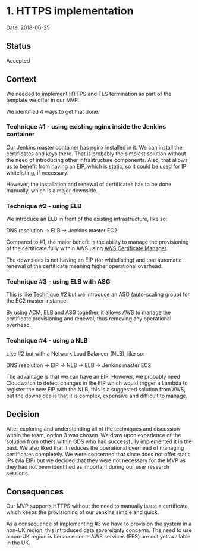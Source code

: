 # 1. HTTPS implementation

Date: 2018-06-25

## Status

Accepted

## Context

We needed to implement HTTPS and TLS termination as part of the template we offer in our MVP.

We identified 4 ways to get that done.


### Technique #1 - using existing nginx inside the Jenkins container

Our Jenkins master container has nginx installed in it. We can install the certificates and keys
there. That is probably the simplest solution without the need of introducing other
infrastructure components. Also, that allows us to benefit from having an EIP, which is
static, so it could be used for IP whitelisting, if necessary.
 
However, the installation and renewal of certificates has to be done manually, which is a major downside.


### Technique #2 - using ELB

We introduce an ELB in front of the existing infrastructure, like so:

DNS resolution -> ELB -> Jenkins master EC2

Compared to #1, the major benefit is the ability to manage the provisioning of the certificate fully within AWS using [AWS Certificate Manager](https://docs.aws.amazon.com/elasticloadbalancing/latest/classic/ssl-server-cert.html).

The downsides is not having an EIP (for whitelisting) and that automatic renewal of the certificate meaning higher operational overhead.


	
### Technique #3 - using ELB with ASG

This is like Technique #2 but we introduce an ASG (auto-scaling group) for the EC2 master instance.

By using ACM, ELB and ASG together, it allows AWS to manage the certificate provisioning and renewal, thus removing any operational overhead.



### Technique #4 - using a NLB

Like #2 but with a Network Load Balancer (NLB), like so:

DNS resolution -> EIP -> NLB -> ELB -> Jenkins master EC2

The advantage is that we can have an EIP. However, we probably need Cloudwatch
to detect changes in the EIP which would trigger a Lambda to register the new EIP with the NLB, this is a suggested solution from AWS, but the downsides is that it is complex, expensive and difficult to manage.


## Decision

After exploring and understanding all of the techniques and discussion within the team, option 3 was chosen. 
We draw upon experience of the solution from others within GDS who had successfully implemented it in the past. 
We also liked that it reduces the operational overhead of managing certificates completely.
We were concerned that since does not offer static IPs (via EIP) but we decided that they were not necessary for the MVP as they had not been identified as important during our user research sessions.


## Consequences

Our MVP supports HTTPS without the need to manually issue a certificate, which keeps the provisioning of our
Jenkins simple and quick.

As a consequence of implementing #3 we have to provision the system in a non-UK region, this introduced data sovereignty concerns. The need to use a non-UK region is because some AWS services (EFS) are not yet available in the UK.
